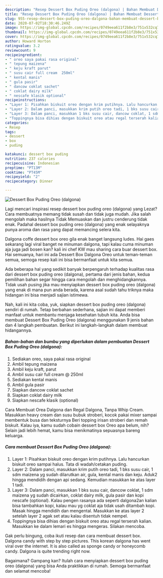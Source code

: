 ```yaml
---
description: "Resep Dessert Box Puding Oreo (dalgona) | Bahan Membuat Dessert Box Puding Oreo (dalgona) Yang Sempurna"
title: "Resep Dessert Box Puding Oreo (dalgona) | Bahan Membuat Dessert Box Puding Oreo (dalgona) Yang Sempurna"
slug: 955-resep-dessert-box-puding-oreo-dalgona-bahan-membuat-dessert-box-puding-oreo-dalgona-yang-sempurna
date: 2020-07-02T18:30:46.249Z
image: https://img-global.cpcdn.com/recipes/0749eea611f2b8e3/751x532cq70/dessert-box-puding-oreo-dalgona-foto-resep-utama.jpg
thumbnail: https://img-global.cpcdn.com/recipes/0749eea611f2b8e3/751x532cq70/dessert-box-puding-oreo-dalgona-foto-resep-utama.jpg
cover: https://img-global.cpcdn.com/recipes/0749eea611f2b8e3/751x532cq70/dessert-box-puding-oreo-dalgona-foto-resep-utama.jpg
author: Howard Horton
ratingvalue: 3.2
reviewcount: 9
recipeingredient:
- " oreo saya pakai rasa original"
- " tepung maizena"
- " keju kraft parut"
- " susu cair full cream  250ml"
- " kental manis"
- " gula pasir"
- " dancow coklat sachet"
- " coklat dairy milk"
- " nescafe klasik optional"
recipeinstructions:
- "Layer 1: Pisahkan biskuit oreo dengan krim putihnya. Lalu hancurkan biskuit oreo sampai halus. Tata di wadah/cetakan puding."
- "Layer 2: Dalam panci, masukkan krim putih oreo tadi, 1 bks susu cair, 1 sdm maizena yg sudah dilarutkan air, gula, kental manis dan keju. Aduk2 hingga mendidih dengan api sedang. Kemudian masukkan ke atas layer 1 tadi."
- "Layer 3: Dalam panci, masukkan 1 bks susu cair, dancow coklat, 1 sdm maizena yg sudah dicairkan, coklat dairy milk, gula pasir dan kopi nescafe (optional). Kalau pengen rasanya ada seperti dalgona2an kalian bisa tambahkan kopi, kalau mau yg coklat aja tidak usah ditambah kopi. Masak hingga mendidih dan mengental. Masukkan ke atas layer 2 setelah layer 2 agak set atau kalau disentuh tidak nempel."
- "Toppingnya bisa dihias dengan biskuit oreo atau regal terserah kalian. Masukkan ke dalam lemari es hingga mengeras. Silakan mencoba."
categories:
- Resep
tags:
- dessert
- box
- puding

katakunci: dessert box puding 
nutrition: 237 calories
recipecuisine: Indonesian
preptime: "PT13M"
cooktime: "PT45M"
recipeyield: "2"
recipecategory: Dinner

---
```



![Dessert Box Puding Oreo (dalgona)](https://img-global.cpcdn.com/recipes/0749eea611f2b8e3/751x532cq70/dessert-box-puding-oreo-dalgona-foto-resep-utama.jpg)

Lagi mencari inspirasi resep dessert box puding oreo (dalgona) yang Lezat? Cara membuatnya memang tidak susah dan tidak juga mudah. Jika salah mengolah maka hasilnya Tidak Memuaskan dan justru cenderung tidak enak. Padahal dessert box puding oreo (dalgona) yang enak selayaknya punya aroma dan rasa yang dapat memancing selera kita.

Dalgona coffe dessert box oreo gila enak banget langsung ludes. Hai gaes sekarang lagi viral banget ne minuman dalgona, tapi kalau cuma minuman aja juga jadi bosen kan? kali ini chef KW mau sharing cara buar dessert box. Hai semuanya, hari ini ada Dessert Box Dalgona Oreo untuk teman-teman semua, semoga resep kali ini bisa bermanfaat untuk kita semua.

Ada beberapa hal yang sedikit banyak berpengaruh terhadap kualitas rasa dari dessert box puding oreo (dalgona), pertama dari jenis bahan, kedua pemilihan bahan segar hingga cara mengolah dan menghidangkannya. Tidak usah pusing jika mau menyiapkan dessert box puding oreo (dalgona) yang enak di mana pun anda berada, karena asal sudah tahu triknya maka hidangan ini bisa menjadi sajian istimewa.


Nah, kali ini kita coba, yuk, siapkan dessert box puding oreo (dalgona) sendiri di rumah. Tetap berbahan sederhana, sajian ini dapat memberi manfaat untuk membantu menjaga kesehatan tubuh kita. Anda bisa membuat Dessert Box Puding Oreo (dalgona) menggunakan 9 jenis bahan dan 4 langkah pembuatan. Berikut ini langkah-langkah dalam membuat hidangannya.

<!--inarticleads1-->

##### Bahan-bahan dan bumbu yang diperlukan dalam pembuatan Dessert Box Puding Oreo (dalgona):

1. Sediakan  oreo, saya pakai rasa original
1. Ambil  tepung maizena
1. Ambil  keju kraft, parut
1. Ambil  susu cair full cream @ 250ml
1. Sediakan  kental manis
1. Ambil  gula pasir
1. Siapkan  dancow coklat sachet
1. Siapkan  coklat dairy milk
1. Siapkan  nescafe klasik (optional)


Cara Membuat Orea Dalgona dan Regal Dalgona, Tanpa Whip Cream. Masukkan heavy cream dan susu bubuk stroberi, kocok pakai mixer sampai membentuk busa dan teksturnya Beri topping irisan stroberi dan remah biskuit. Kalau iya, kamu sudah cobain dessert box Oreo apa belum, nih? Selain jadi lebih hemat, kamu bisa menikmatinya sepuasnya bareng keluarga. 

<!--inarticleads2-->

##### Cara membuat Dessert Box Puding Oreo (dalgona):

1. Layer 1: Pisahkan biskuit oreo dengan krim putihnya. Lalu hancurkan biskuit oreo sampai halus. Tata di wadah/cetakan puding.
1. Layer 2: Dalam panci, masukkan krim putih oreo tadi, 1 bks susu cair, 1 sdm maizena yg sudah dilarutkan air, gula, kental manis dan keju. Aduk2 hingga mendidih dengan api sedang. Kemudian masukkan ke atas layer 1 tadi.
1. Layer 3: Dalam panci, masukkan 1 bks susu cair, dancow coklat, 1 sdm maizena yg sudah dicairkan, coklat dairy milk, gula pasir dan kopi nescafe (optional). Kalau pengen rasanya ada seperti dalgona2an kalian bisa tambahkan kopi, kalau mau yg coklat aja tidak usah ditambah kopi. Masak hingga mendidih dan mengental. Masukkan ke atas layer 2 setelah layer 2 agak set atau kalau disentuh tidak nempel.
1. Toppingnya bisa dihias dengan biskuit oreo atau regal terserah kalian. Masukkan ke dalam lemari es hingga mengeras. Silakan mencoba.


Gak perlu bingung, coba ikuti resep dan cara membuat dessert box. Dalgona candy with step by step pictures. This korean dalgona has went viral over the internet. It is also called as sponge candy or honeycomb candy. Dalgona is quite trending right now. 

Bagaimana? Gampang kan? Itulah cara menyiapkan dessert box puding oreo (dalgona) yang bisa Anda praktikkan di rumah. Semoga bermanfaat dan selamat mencoba!
